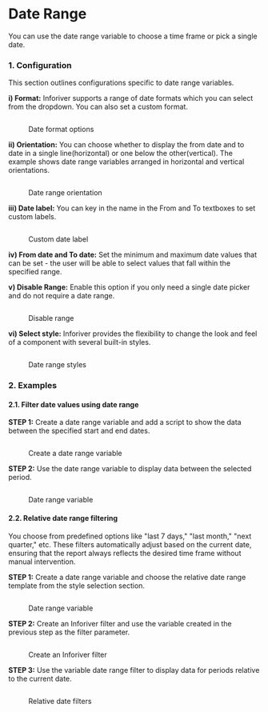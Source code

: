 # Date Range

You can use the date range variable to choose a time frame or pick a single date.

### 1. Configuration

This section outlines configurations specific to date range variables.

**i) Format:** Inforiver supports a range of date formats which you can select from the dropdown. You can also set a custom format.

<figure><img src="../../../../../.gitbook/assets/image (445).png" alt=""><figcaption><p>Date format options</p></figcaption></figure>

**ii) Orientation:** You can choose whether to display the from date and to date in a single line(horizontal) or one below the other(vertical). The example shows date range variables arranged in horizontal and vertical orientations.

<figure><img src="../../../../../.gitbook/assets/image (446).png" alt=""><figcaption><p>Date range orientation</p></figcaption></figure>

**iii) Date label:** You can key in the name in the From and To textboxes to set custom labels.&#x20;

<figure><img src="../../../../../.gitbook/assets/image (447).png" alt=""><figcaption><p>Custom date label</p></figcaption></figure>

**iv) From date and To date:** Set the minimum and maximum date values that can be set  - the user will be able to select values that fall within the specified range.

**v) Disable Range:** Enable this option if you only need a single date picker and do not require a date range.&#x20;

<figure><img src="../../../../../.gitbook/assets/image (448).png" alt=""><figcaption><p>Disable range</p></figcaption></figure>

**vi) Select style:** Inforiver provides the flexibility to change the look and feel of a component with several built-in styles.

<figure><img src="../../../../../.gitbook/assets/image (449).png" alt=""><figcaption><p>Date range styles</p></figcaption></figure>

### 2. Examples

#### 2.1. Filter date values using date range

**STEP 1:** Create a date range variable and add a script to show the data between the specified start and end dates.

<figure><img src="../../../../../.gitbook/assets/image (8) (1).png" alt=""><figcaption><p>Create a date range variable</p></figcaption></figure>

**STEP 2:** Use the date range variable to display data between the selected period.

<figure><img src="../../../../../.gitbook/assets/image (1) (1) (1) (1) (1) (1) (1) (1) (1) (1).png" alt=""><figcaption><p>Date range variable</p></figcaption></figure>

#### 2.2. Relative date range filtering

You choose from predefined options like "last 7 days," "last month," "next quarter," etc. These filters automatically adjust based on the current date, ensuring that the report always reflects the desired time frame without manual intervention.

**STEP 1:** Create a date range variable and choose the relative date range template from the style selection section.

<figure><img src="../../../../../.gitbook/assets/image (1) (1) (1) (1) (1) (1).png" alt=""><figcaption><p>Date range variable</p></figcaption></figure>

**STEP 2:** Create an Inforiver filter and use the variable created in the previous step as the filter parameter.

<figure><img src="../../../../../.gitbook/assets/image (1) (1) (1) (1) (1) (1) (1).png" alt=""><figcaption><p>Create an Inforiver filter</p></figcaption></figure>

**STEP 3:** Use the variable date range filter to display data for periods relative to the current date.

<figure><img src="../../../../../.gitbook/assets/image (2) (1) (1).png" alt=""><figcaption><p>Relative date filters</p></figcaption></figure>
